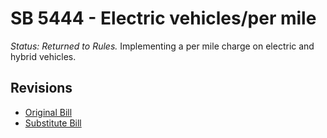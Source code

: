 # SB 5444 - Electric vehicles/per mile
*Status: Returned to Rules.*
Implementing a per mile charge on electric and hybrid vehicles.

## Revisions
* [Original Bill](1/)
* [Substitute Bill](S/)